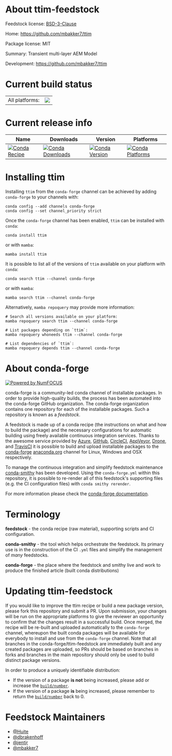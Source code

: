 About ttim-feedstock
====================

Feedstock license: [BSD-3-Clause](https://github.com/conda-forge/ttim-feedstock/blob/main/LICENSE.txt)

Home: https://github.com/mbakker7/ttim

Package license: MIT

Summary: Transient multi-layer AEM Model

Development: https://github.com/mbakker7/ttim

Current build status
====================


<table><tr><td>All platforms:</td>
    <td>
      <a href="https://dev.azure.com/conda-forge/feedstock-builds/_build/latest?definitionId=15383&branchName=main">
        <img src="https://dev.azure.com/conda-forge/feedstock-builds/_apis/build/status/ttim-feedstock?branchName=main">
      </a>
    </td>
  </tr>
</table>

Current release info
====================

| Name | Downloads | Version | Platforms |
| --- | --- | --- | --- |
| [![Conda Recipe](https://img.shields.io/badge/recipe-ttim-green.svg)](https://anaconda.org/conda-forge/ttim) | [![Conda Downloads](https://img.shields.io/conda/dn/conda-forge/ttim.svg)](https://anaconda.org/conda-forge/ttim) | [![Conda Version](https://img.shields.io/conda/vn/conda-forge/ttim.svg)](https://anaconda.org/conda-forge/ttim) | [![Conda Platforms](https://img.shields.io/conda/pn/conda-forge/ttim.svg)](https://anaconda.org/conda-forge/ttim) |

Installing ttim
===============

Installing `ttim` from the `conda-forge` channel can be achieved by adding `conda-forge` to your channels with:

```
conda config --add channels conda-forge
conda config --set channel_priority strict
```

Once the `conda-forge` channel has been enabled, `ttim` can be installed with `conda`:

```
conda install ttim
```

or with `mamba`:

```
mamba install ttim
```

It is possible to list all of the versions of `ttim` available on your platform with `conda`:

```
conda search ttim --channel conda-forge
```

or with `mamba`:

```
mamba search ttim --channel conda-forge
```

Alternatively, `mamba repoquery` may provide more information:

```
# Search all versions available on your platform:
mamba repoquery search ttim --channel conda-forge

# List packages depending on `ttim`:
mamba repoquery whoneeds ttim --channel conda-forge

# List dependencies of `ttim`:
mamba repoquery depends ttim --channel conda-forge
```


About conda-forge
=================

[![Powered by
NumFOCUS](https://img.shields.io/badge/powered%20by-NumFOCUS-orange.svg?style=flat&colorA=E1523D&colorB=007D8A)](https://numfocus.org)

conda-forge is a community-led conda channel of installable packages.
In order to provide high-quality builds, the process has been automated into the
conda-forge GitHub organization. The conda-forge organization contains one repository
for each of the installable packages. Such a repository is known as a *feedstock*.

A feedstock is made up of a conda recipe (the instructions on what and how to build
the package) and the necessary configurations for automatic building using freely
available continuous integration services. Thanks to the awesome service provided by
[Azure](https://azure.microsoft.com/en-us/services/devops/), [GitHub](https://github.com/),
[CircleCI](https://circleci.com/), [AppVeyor](https://www.appveyor.com/),
[Drone](https://cloud.drone.io/welcome), and [TravisCI](https://travis-ci.com/)
it is possible to build and upload installable packages to the
[conda-forge](https://anaconda.org/conda-forge) [anaconda.org](https://anaconda.org/)
channel for Linux, Windows and OSX respectively.

To manage the continuous integration and simplify feedstock maintenance
[conda-smithy](https://github.com/conda-forge/conda-smithy) has been developed.
Using the ``conda-forge.yml`` within this repository, it is possible to re-render all of
this feedstock's supporting files (e.g. the CI configuration files) with ``conda smithy rerender``.

For more information please check the [conda-forge documentation](https://conda-forge.org/docs/).

Terminology
===========

**feedstock** - the conda recipe (raw material), supporting scripts and CI configuration.

**conda-smithy** - the tool which helps orchestrate the feedstock.
                   Its primary use is in the construction of the CI ``.yml`` files
                   and simplify the management of *many* feedstocks.

**conda-forge** - the place where the feedstock and smithy live and work to
                  produce the finished article (built conda distributions)


Updating ttim-feedstock
=======================

If you would like to improve the ttim recipe or build a new
package version, please fork this repository and submit a PR. Upon submission,
your changes will be run on the appropriate platforms to give the reviewer an
opportunity to confirm that the changes result in a successful build. Once
merged, the recipe will be re-built and uploaded automatically to the
`conda-forge` channel, whereupon the built conda packages will be available for
everybody to install and use from the `conda-forge` channel.
Note that all branches in the conda-forge/ttim-feedstock are
immediately built and any created packages are uploaded, so PRs should be based
on branches in forks and branches in the main repository should only be used to
build distinct package versions.

In order to produce a uniquely identifiable distribution:
 * If the version of a package **is not** being increased, please add or increase
   the [``build/number``](https://docs.conda.io/projects/conda-build/en/latest/resources/define-metadata.html#build-number-and-string).
 * If the version of a package **is** being increased, please remember to return
   the [``build/number``](https://docs.conda.io/projects/conda-build/en/latest/resources/define-metadata.html#build-number-and-string)
   back to 0.

Feedstock Maintainers
=====================

* [@Huite](https://github.com/Huite/)
* [@dbrakenhoff](https://github.com/dbrakenhoff/)
* [@jentjr](https://github.com/jentjr/)
* [@mbakker7](https://github.com/mbakker7/)

